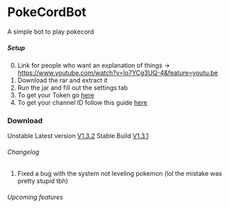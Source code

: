 # PokeCordBot
A simple bot to play pokecord

##### Setup
0. Link for people who want an explanation of things -> https://www.youtube.com/watch?v=lo7YCg3UQ-4&feature=youtu.be
1. Download the rar and extract it
2. Run the jar and fill out the settings tab
3. To get your Token go [here](https://discordhelp.net/discord-token)
4. To get your channel ID follow this guide [here](https://support.discordapp.com/hc/en-us/articles/206346498-Where-can-I-find-my-User-Server-Message-ID-)


### Download

Unstable Latest version [V1.3.2](http://bit.ly/2YMQRBf)
Stable Build [V1.3.1](http://bit.ly/2NTjoAW)


###### Changelog
1. Fixed a bug with the system not leveling pokemon (lol the mistake was pretty stupid tbh)

###### Upcoming features

